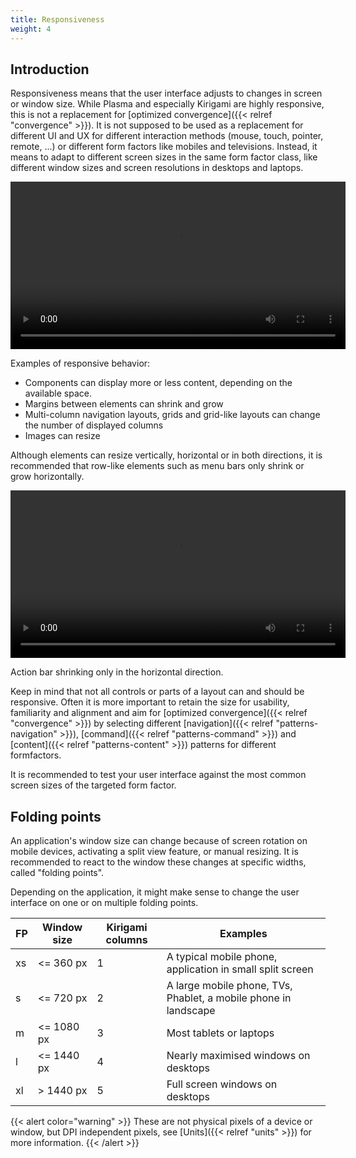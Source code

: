 ```yaml
---
title: Responsiveness
weight: 4
---
```



Introduction
------------

Responsiveness means that the user interface adjusts to changes in
screen or window size. While Plasma and especially Kirigami are highly
responsive, this is not a replacement for
[optimized convergence]({{< relref "convergence" >}}). It
is not supposed to be used as a replacement for different UI and UX for
different interaction methods (mouse, touch, pointer, remote, \...) or
different form factors like mobiles and televisions. Instead, it means
to adapt to different screen sizes in the same form factor class, like
different window sizes and screen resolutions in desktops and laptops.

<video src="https://cdn.kde.org/hig/video/20180620-1/CardLayout1.webm" 
loop="true" playsinline="true" width="536" controls="true" 
onended="this.play()" class="border"></video>

Examples of responsive behavior:

-   Components can display more or less content, depending on the
    available space.
-   Margins between elements can shrink and grow
-   Multi-column navigation layouts, grids and grid-like layouts can
    change the number of displayed columns
-   Images can resize

Although elements can resize vertically, horizontal or in both
directions, it is recommended that row-like elements such as menu bars
only shrink or grow horizontally.

<video src="https://cdn.kde.org/hig/video/20180620-1/Responsive1.webm" 
loop="true" playsinline="true" width="536" controls="true" 
onended="this.play()" class="border"></video>

Action bar shrinking only in the horizontal direction.

Keep in mind that not all controls or parts of a layout can and should
be responsive. Often it is more important to retain the size for
usability, familiarity and alignment and aim for [optimized convergence]({{< relref "convergence" >}}) by selecting different
[navigation]({{< relref "patterns-navigation" >}}),
[command]({{< relref "patterns-command" >}}) and [content]({{< relref "patterns-content" >}}) patterns for different formfactors.

It is recommended to test your user interface against the most common
screen sizes of the targeted form factor.

Folding points
--------------

An application's window size can change because of screen rotation on mobile 
devices, activating a split view feature, or manual resizing. It is recommended 
to react to the window these changes at specific widths, called "folding 
points".

Depending on the application, it might make sense to change the user interface 
on one or on multiple folding points.

| FP | Window size | Kirigami columns | Examples                                                        |
|----|-------------|------------------|-----------------------------------------------------------------|
| xs | <= 360 px   | 1                | A typical mobile phone, application in small split screen       |
| s  | <= 720 px   | 2                | A large mobile phone, TVs, Phablet, a mobile phone in landscape |
| m  | <= 1080 px  | 3                | Most tablets or laptops                                         |
| l  | <= 1440 px  | 4                | Nearly maximised windows on desktops                            |
| xl | > 1440 px   | 5                | Full screen windows on desktops                                 |


{{< alert color="warning" >}}
These are not physical pixels of a device or window, but DPI independent 
pixels, see [Units]({{< relref "units" >}}) for more information.
{{< /alert >}}

